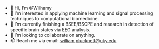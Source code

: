 - 👋 Hi, I’m @Wilhamy
- 👀 I’m interested in applying machine learning and signal processing techniques to computational biomedicine.
- 🌱 I’m currently finishing a BSEE/BSCPE and research in detection of specific brain states via EEG analysis.
- 💞️ I’m looking to collaborate on anything.
- 📫 Reach me via email: william.plucknett@uky.edu

<!---
Wilhamy/Wilhamy is a ✨ special ✨ repository because its `README.md` (this file) appears on your GitHub profile.
You can click the Preview link to take a look at your changes.
--->
